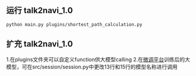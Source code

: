## 运行 talk2navi_1.0
`python main.py plugins/shortest_path_calculation.py`  

## 扩充 talk2navi_1.0
1.在plugins文件夹可以自定义function供大模型calling
2.在[微调平台](https://platform.openai.com/finetune/ftjob-eJuMkF472I8WfDtmLmSXmPdr?filter=all)训练后的大模型，可在src/session/session.py中更改13行和15行的模型名称进行调用
